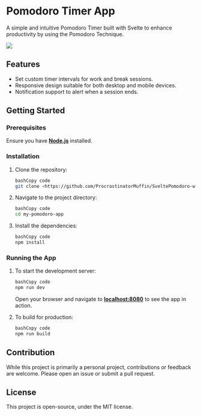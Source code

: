 # **Pomodoro Timer App**

A simple and intuitive Pomodoro Timer built with Svelte to enhance productivity by using the Pomodoro Technique.

![](https://i.imgur.com/Ifp1Px3.png)

## **Features**

- Set custom timer intervals for work and break sessions.
- Responsive design suitable for both desktop and mobile devices.
- Notification support to alert when a session ends.

## **Getting Started**

### **Prerequisites**

Ensure you have **[Node.js](https://nodejs.org/)** installed.

### **Installation**

1. Clone the repository:
    
    ```bash
    bashCopy code
    git clone <https://github.com/ProcrastinatorMuffin/SveltePomodoro-webapp> 
    
    ```
    
2. Navigate to the project directory:
    
    ```bash
    bashCopy code
    cd my-pomodoro-app
    
    ```
    
3. Install the dependencies:
    
    ```bash
    bashCopy code
    npm install
    
    ```
    

### **Running the App**

1. To start the development server:
    
    ```bash
    bashCopy code
    npm run dev
    
    ```
    
    Open your browser and navigate to **[localhost:8080](http://localhost:8080/)** to see the app in action.
    
2. To build for production:
    
    ```bash
    bashCopy code
    npm run build
    
    ```
    

## **Contribution**

While this project is primarily a personal project, contributions or feedback are welcome. Please open an issue or submit a pull request.

## **License**

This project is open-source, under the MIT license.